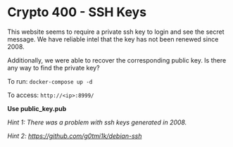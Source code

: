 # Crypto 400 - SSH Keys 

This website seems to require a private ssh key to login and see the secret message. We have reliable intel that the key has not been renewed since 2008.

Additionally, we were able to recover the corresponding public key. Is there any way to find the private key?

To run: `docker-compose up -d` 

To access: `http://<ip>:8999/`

**Use public_key.pub**

*Hint 1: There was a problem with ssh keys generated in 2008.*

*Hint 2: https://github.com/g0tmi1k/debian-ssh*